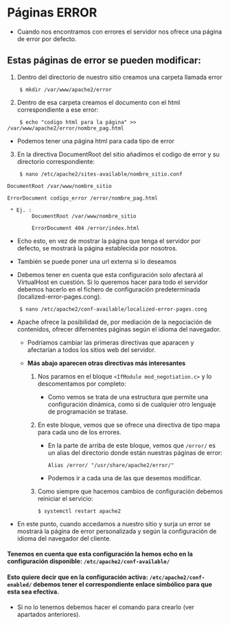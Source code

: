 # Páginas ERROR
- Cuando nos encontramos con errores el servidor nos ofrece una página de error por defecto.

## Estas páginas de error se pueden modificar:
1. Dentro del directorio de nuestro sitio creamos una carpeta llamada error
``````
    $ mkdir /var/www/apache2/error
``````
2. Dentro de esa carpeta creamos el documento con el html correspondiente a ese error:
``````
    $ echo "codigo html para la página" >> /var/www/apache2/error/nombre_pag.html 
``````
* Podemos tener una página html para cada tipo de error

3. En la directiva DocumentRoot del sitio añadimos el codigo de error y su directorio correspondiente:
``````
    $ nano /etc/apache2/sites-available/nombre_sitio.conf
``````
``````
DocumentRoot /var/www/nombre_sitio

ErrorDocument codigo_error /error/nombre_pag.html
``````
     * Ej. :
            DocumentRoot /var/www/nombre_sitio

            ErrorDocument 404 /error/index.html

* Echo esto, en vez de mostrar la página que tenga el servidor por defecto, se mostrará la página establecida por nosotros.

* También se puede poner una url externa si lo deseamos

* Debemos tener en cuenta que esta configuración solo afectará al VirtualHost en cuestión. Si lo queremos hacer para todo el servidor debemos hacerlo en el fichero de configuración predeterminada (localized-error-pages.cong).
``````
    $ nano /etc/apache2/conf-available/localized-error-pages.cong
``````
* Apache ofrece la posibilidad de, por mediación de la negociación de contenidos, ofrecer difernentes páginas según el idioma del navegador.
    - Podríamos cambiar las primeras directivas que aparacen y afectarían a todos los sitios web del servidor.
    - **Más abajo aparecen otras directivas más interesantes**

        1. Nos paramos en el bloque `<IfModule mod_negotiation.c>` y lo descomentamos por completo:

            *  Como vemos se trata de una estructura que permite una configuración dinámica, como si de cualquier otro lenguaje de programación se tratase.
        2. En este bloque, vemos que se ofrece una directiva de tipo mapa para cada uno de los errores.

            * En la parte de arriba de este bloque, vemos que `/error/` es un alias del directorio donde están nuestras páginas de error:
                ``````
                Alias /error/ "/usr/share/apache2/error/"
                ``````
            * Podemos ir a cada una de las que desemos modificar.
        3. Como siempre que hacemos cambios de configuración debemos reiniciar el servicio:

            ``````
            $ systemctl restart apache2
            ``````

* En este punto, cuando accedamos a nuestro sitio y surja un error se mostrará la página de error personalizada y según la configuración de idioma del navegador del cliente.

#### Tenemos en cuenta que esta configuración la hemos echo en la configuración disponible: `/etc/apache2/conf-available/`

#### Esto quiere decir que en la configuración activa: `/etc/apache2/conf-enabled/` debemos tener el correspondiente enlace simbólico para que esta sea efectiva.
- Si no lo tenemos debemos hacer el comando para crearlo (ver apartados anteriores).








